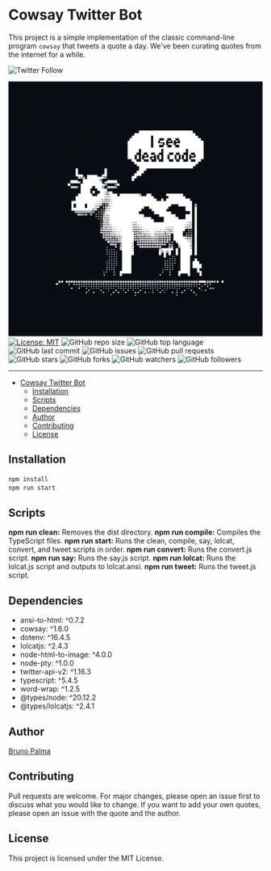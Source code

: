 # Cowsay Twitter Bot

This project is a simple implementation of the classic command-line program `cowsay` that tweets a quote a day.
We've been curating quotes from the internet for a while.

![Twitter Follow](https://img.shields.io/twitter/follow/cowsayco?style=social)

![Cowsay](./src/profile%20pic.png) [![License: MIT](https://img.shields.io/badge/License-MIT-yellow.svg)](https://opensource.org/licenses/MIT) ![GitHub repo size](https://img.shields.io/github/repo-size/meowso/cowsay) ![GitHub top language](https://img.shields.io/github/languages/top/meowso/cowsay) ![GitHub last commit](https://img.shields.io/github/last-commit/meowso/cowsay) ![GitHub issues](https://img.shields.io/github/issues/meowso/cowsay) ![GitHub pull requests](https://img.shields.io/github/issues-pr/meowso/cowsay) ![GitHub stars](https://img.shields.io/github/stars/meowso/cowsay?style=social) ![GitHub forks](https://img.shields.io/github/forks/meowso/cowsay?style=social) ![GitHub watchers](https://img.shields.io/github/watchers/meowso/cowsay?style=social) ![GitHub followers](https://img.shields.io/github/followers/brunopalma?style=social)

---

- [Cowsay Twitter Bot](#cowsay-twitter-bot)
  - [Installation](#installation)
  - [Scripts](#scripts)
  - [Dependencies](#dependencies)
  - [Author](#author)
  - [Contributing](#contributing)
  - [License](#license)

## Installation

```bash
npm install
npm run start
```

## Scripts

**npm run clean:** Removes the dist directory.
**npm run compile:** Compiles the TypeScript files.
**npm run start:** Runs the clean, compile, say, lolcat, convert, and tweet scripts in order.
**npm run convert:** Runs the convert.js script.
**npm run say:** Runs the say.js script.
**npm run lolcat:** Runs the lolcat.js script and outputs to lolcat.ansi.
**npm run tweet:** Runs the tweet.js script.

## Dependencies

- ansi-to-html: ^0.7.2
- cowsay: ^1.6.0
- dotenv: ^16.4.5
- lolcatjs: ^2.4.3
- node-html-to-image: ^4.0.0
- node-pty: ^1.0.0
- twitter-api-v2: ^1.16.3
- typescript: ^5.4.5
- word-wrap: ^1.2.5
- @types/node: ^20.12.2
- @types/lolcatjs: ^2.4.1

## Author

[Bruno Palma](https://about.me/bruno_vop)

## Contributing

Pull requests are welcome. For major changes, please open an issue first to discuss what you would like to change.
If you want to add your own quotes, please open an issue with the quote and the author.

## License

This project is licensed under the MIT License.

